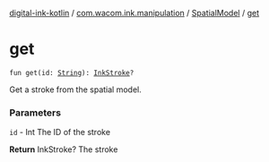 [digital-ink-kotlin](../../index.md) / [com.wacom.ink.manipulation](../index.md) / [SpatialModel](index.md) / [get](./get.md)

# get

`fun get(id: `[`String`](https://kotlinlang.org/api/latest/jvm/stdlib/kotlin/-string/index.html)`): `[`InkStroke`](../../com.wacom.ink.model/-ink-stroke/index.md)`?`

Get a stroke from the spatial model.

### Parameters

`id` - Int The ID of the stroke

**Return**
InkStroke? The stroke

